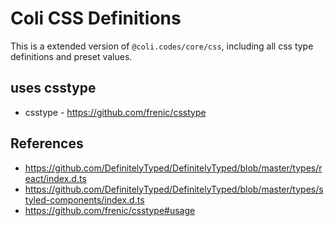 # Coli CSS Definitions

This is a extended version of `@coli.codes/core/css`, including all css type definitions and preset values.

## uses csstype

- csstype - https://github.com/frenic/csstype

## References

- https://github.com/DefinitelyTyped/DefinitelyTyped/blob/master/types/react/index.d.ts
- https://github.com/DefinitelyTyped/DefinitelyTyped/blob/master/types/styled-components/index.d.ts
- https://github.com/frenic/csstype#usage

